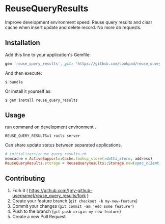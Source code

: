 # ReuseQueryResults
Improve development environment speed.
Reuse query results and clear cache when insert update and delete record.
No more db requests.

## Installation

Add this line to your application's Gemfile:

```ruby
gem 'reuse_query_results', git: 'https://github.com/cookpad/reuse_query_results'
```

And then execute:

    $ bundle

Or install it yourself as:

    $ gem install reuse_query_results

## Usage
run command on development environment .
```
REUSE_QUERY_RESULTS=1 rails server
```

Can share update status between separated applications.
```ruby
# initializers/reuse_query_results.rb
memcache = ActiveSupport::Cache.lookup_store(:dalli_store, address)
ReuseQueryResults.storage = ReuseQueryResults::Storage.new(sync_client: memcache)

```

## Contributing

1. Fork it ( https://github.com/[my-github-username]/reuse_query_results/fork )
2. Create your feature branch (`git checkout -b my-new-feature`)
3. Commit your changes (`git commit -am 'Add some feature'`)
4. Push to the branch (`git push origin my-new-feature`)
5. Create a new Pull Request
